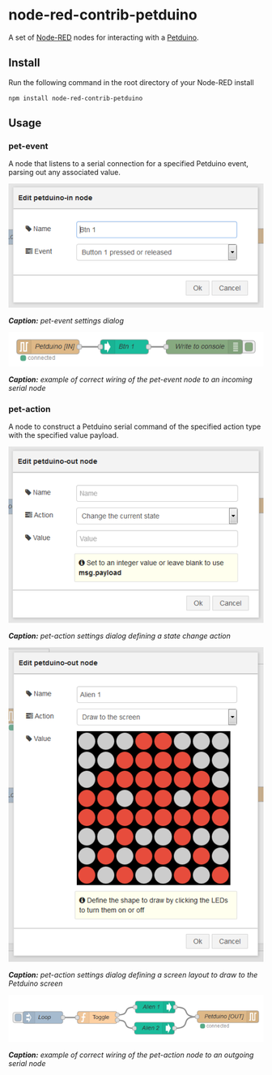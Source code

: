 # node-red-contrib-petduino

A set of <a href="http://nodered.org" target="_new">Node-RED</a> nodes for interacting with a <a href="http://circuitbeard.co.uk/petduino" target="_new">Petduino</a>.

## Install

Run the following command in the root directory of your Node-RED install

    npm install node-red-contrib-petduino


## Usage

### pet-event

A node that listens to a serial connection for a specified Petduino event, parsing out any associated value.

![](assets/screenshot01_01.png) 

***Caption:** pet-event settings dialog*


![](assets/screenshot01.png)

***Caption:** example of correct wiring of the pet-event node to an incoming serial node*

### pet-action

A node to construct a Petduino serial command of the specified action type with the specified value payload.

![](assets/screenshot02_01.png)

***Caption:** pet-action settings dialog defining a state change action*

![](assets/screenshot02_02.png)

***Caption:** pet-action settings dialog defining a screen layout to draw to the Petduino screen*

![](assets/screenshot02.png)

***Caption:** example of correct wiring of the pet-action node to an outgoing serial node*